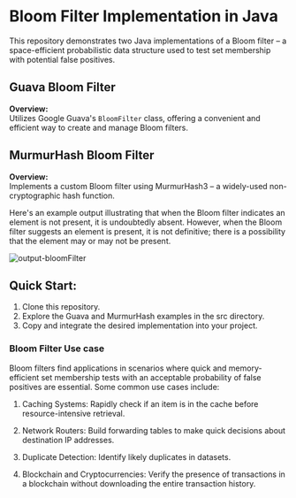 # Bloom Filter Implementation in Java

This repository demonstrates two Java implementations of a Bloom filter – a space-efficient probabilistic data structure used to test set membership with potential false positives.

## Guava Bloom Filter

**Overview:**  
Utilizes Google Guava's `BloomFilter` class, offering a convenient and efficient way to create and manage Bloom filters.


## MurmurHash Bloom Filter

**Overview:**  
Implements a custom Bloom filter using MurmurHash3 – a widely-used non-cryptographic hash function.


Here's an example output illustrating that when the Bloom filter indicates an element is not present, it is undoubtedly absent. However, when the Bloom filter suggests an element is present, it is not definitive; there is a possibility that the element may or may not be present.

![output-bloomFilter](https://github.com/anasmohammad611/messybloom/assets/42072227/b4947773-eb70-4135-9b05-5b6b413f41d6)



## Quick Start:

1. Clone this repository.
2. Explore the Guava and MurmurHash examples in the src directory.
3. Copy and integrate the desired implementation into your project.


### Bloom Filter Use case

Bloom filters find applications in scenarios where quick and memory-efficient set membership tests with an acceptable probability of false positives are essential. Some common use cases include:

1. Caching Systems:
Rapidly check if an item is in the cache before resource-intensive retrieval.

2. Network Routers:
Build forwarding tables to make quick decisions about destination IP addresses.

3. Duplicate Detection:
Identify likely duplicates in datasets.

4. Blockchain and Cryptocurrencies:
Verify the presence of transactions in a blockchain without downloading the entire transaction history.
